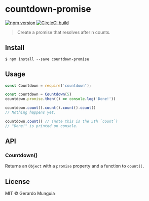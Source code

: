 #
# countdown-promise
[![npm version](https://img.shields.io/npm/v/countdown-promise.svg)](https://www.npmjs.com/package/countdown-promise)
[![CircleCI build](https://img.shields.io/circleci/project/github/gmunguia/countdown-promise.svg)](https://circleci.com/gh/gmunguia/countdown-promise/tree/master)

> Create a promise that resolves after n counts.


## Install

```
$ npm install --save countdown-promise
```


## Usage

```js
const Countdown = require('countdown');

const countdown = Countdown(5)
countdown.promise.then(() => console.log('Done!'))

countdown.count().count().count().count()
// Nothing happens yet.

countdown.count() // (note this is the 5th `count`)
// "Done!" is printed on console. 
```


## API

### Countdown()

Returns an `Object` with a `promise` property and a function to `count()`.


## License

MIT © Gerardo Munguia
